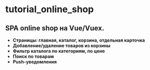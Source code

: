 # tutorial_online_shop

## SPA online shop на Vue/Vuex.

* **Страницы: главная, каталог, корзина, отдельная карточка**
* **Добавление/удаление товаров из корзины**
* **Фильтр каталога по категориям, по цене**
* **Поиск по товарам**
* **Push-уведомления**
